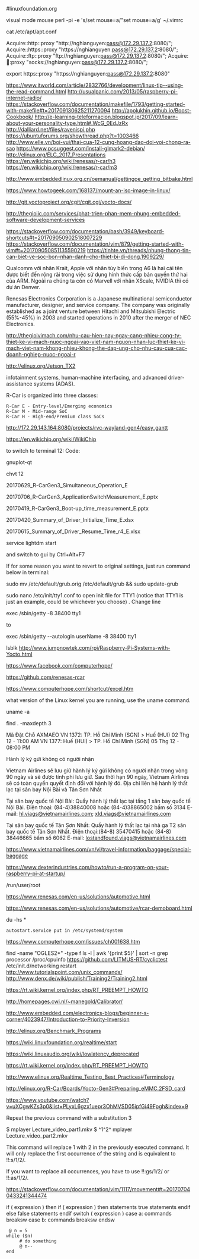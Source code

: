 #linuxfoundation.org

visual mode mouse
perl -pi -e 's/set mouse=a/"set mouse=a/g' ~/.vimrc

cat /etc/apt/apt.conf


Acquire::http::proxy "http://nghianguyen:pass@172.29.137.2:8080/";
Acquire::https::proxy "https://nghianguyen:pass@172.29.137.2:8080/";
Acquire::ftp::proxy "ftp://nghianguyen:pass@172.29.137.2:8080/";
Acquire::socks::proxy "socks://nghianguyen:pass@172.29.137.2:8080/";


export https::proxy "https://nghianguyen:pass@172.29.137.2:8080"

    





https://www.itworld.com/article/2832766/development/linux-tip--using-the-read-command.html
http://usualpanic.com/2013/05/raspberry-pi-internet-radio/
https://stackoverflow.com/documentation/makefile/1793/getting-started-with-makefile#t=201709130625211270094
http://apolukhin.github.io/Boost-Cookbook/
http://e-learning-teleformacion.blogspot.jp/2017/09/learn-about-your-personality-type.html#.WcG_0EdJzRx
http://dalliard.net/files/ravenispi.php
https://ubuntuforums.org/showthread.php?t=1003466
http://www.elle.vn/boi-vui/thai-cua-12-cung-hoang-dao-doi-voi-chong-ra-sao
https://www.pcsuggest.com/install-glmark2-debian/
http://elinux.org/ELC_2017_Presentations
https://en.wikichip.org/wiki/renesas/r-car/h3
https://en.wikichip.org/wiki/renesas/r-car/m3

http://www.embeddedlinux.org.cn/oemanual/gettingoe_getting_bitbake.html

https://www.howtogeek.com/168137/mount-an-iso-image-in-linux/

http://git.yoctoproject.org/cgit/cgit.cgi/yocto-docs/

http://thegioiic.com/services/phat-trien-phan-mem-nhung-embedded-software-development-services

https://stackoverflow.com/documentation/bash/3949/keyboard-shortcuts#t=201709050902518007229
https://stackoverflow.com/documentation/vim/879/getting-started-with-vim#t=201709050851135590219
https://tinhte.vn/threads/nhung-thong-tin-can-biet-ve-soc-bon-nhan-danh-cho-thiet-bi-di-dong.1909229/

Qualcomm với nhân Krait, Apple với nhân tùy biến trong A6 là hai cái tên được biết đến rộng rãi trong việc sử dụng hình thức cấp bản quyền thứ hai của ARM. Ngoài ra chúng ta còn có Marvell với nhân XScale, NVIDIA thì có dự án Denver.

Renesas Electronics Corporation is a Japanese multinational semiconductor manufacturer, designer, and service company. The company was originally established as a joint venture between Hitachi and Mitsubishi Electric (55%-45%) in 2003 and started operations in 2010 after the merger of NEC Electronics. 

http://thegioivimach.com/nhu-cau-hien-nay-ngay-cang-nhieu-cong-ty-thiet-ke-vi-mach-nuoc-ngoai-vao-viet-nam-nguon-nhan-luc-thiet-ke-vi-mach-viet-nam-khong-nhieu-khong-the-dap-ung-cho-nhu-cau-cua-cac-doanh-nghiep-nuoc-ngoai-r

http://elinux.org/Jetson_TX2

 infotainment systems, human-machine interfacing, and advanced driver-assistance systems (ADAS).

R-Car is organized into three classes:

    R-Car E - Entry-level/Emerging economics
    R-Car M - Mid-range SoC
    R-Car H - High-end/Premium class SoCs

http://172.29.143.164:8080/projects/rvc-wayland-gen4/easy_gantt

https://en.wikichip.org/wiki/WikiChip

to switch to terminal 12:
Code:

gnuplot-qt

chvt 12


20170629_R-CarGen3_Simultaneous_Operation_E

20170706_R-CarGen3_ApplicationSwitchMeasurement_E.pptx

20170419_R-CarGen3_Boot-up_time_measurement_E.pptx

20170420_Summary_of_Driver_Initialize_Time_E.xlsx

20170615_Summary_of_Driver_Resume_Time_r4_E.xlsx

service lightdm start

and switch to gui by Ctrl+Alt+F7

If for some reason you want to revert to original settings, just run command below in terminal:

sudo mv /etc/default/grub.orig /etc/default/grub && sudo update-grub


sudo nano /etc/init/tty1.conf to open init file for TTY1 (notice that TTY1 is just an example, could be whichever you choose) . Change line

exec /sbin/getty -8 38400 tty1

to

exec /sbin/getty --autologin userName    -8 38400 tty1


lsblk 
http://www.jumpnowtek.com/rpi/Raspberry-Pi-Systems-with-Yocto.html

https://www.facebook.com/computerhope/


https://github.com/renesas-rcar

https://www.computerhope.com/shortcut/excel.htm

what version of the Linux kernel you are running, use the uname command.

uname -a


find . -maxdepth 3

Mã Đặt Chỗ
AXMAEO
 VN 1372: TP. Hồ Chí Minh (SGN) > Huế (HUI)
 02 Thg 12 - 11:00 AM
  VN 1377: Huế (HUI) > TP. Hồ Chí Minh (SGN)
05 Thg 12 - 08:00 PM



Hành lý ký gửi không có người nhận

Vietnam Airlines sẽ lưu giữ hành lý ký gửi không có người nhận trong vòng 90 ngày và sẽ được tính phí lưu giữ. Sau thời hạn 90 ngày, Vietnam Airlines sẽ có toàn quyền quyết định đối với hành lý đó.
Địa chỉ liên hệ hành lý thất lạc tại sân bay Nội Bài và Tân Sơn Nhất

Tại sân bay quốc tế Nội Bài:
Quầy hành lý thất lạc tại tầng 1 sân bay quốc tế Nội Bài.
Điện thoại: (84-4)38840008 hoặc (84-4)38865002 bấm số 3134
E-mail: hl.viags@vietnamairlines.com; xld.viags@vietnamairlines.com

Tại sân bay quốc tế Tân Sơn Nhất:
Quầy hành lý thất lạc tại nhà ga T2 sân bay quốc tế Tân Sơn Nhất.
Điện thoại:(84-8) 35470415 hoặc (84-8) 38446665 bấm số 6062
E-mail: lostandfound.viags@vietnamairlines.com 

https://www.vietnamairlines.com/vn/vi/travel-information/baggage/special-baggage


https://www.dexterindustries.com/howto/run-a-program-on-your-raspberry-pi-at-startup/

/run/user/root

https://www.renesas.com/en-us/solutions/automotive.html

https://www.renesas.com/en-us/solutions/automotive/rcar-demoboard.html

du -hs *

 	autostart.service put in /etc/systemd/system

https://www.computerhope.com/issues/ch001638.htm


find -name "OGLES2*" -type f
ls -l | awk '{print $5}' | sort -n
grep processor /proc/cpuinfo
https://github.com/LITMUS-RT/cyclictest
/etc/init.d/networking restart
http://www.tutorialspoint.com/unix_commands/
http://www.denx.de/wiki/publish/Training2/Training2.html

https://rt.wiki.kernel.org/index.php/RT_PREEMPT_HOWTO

http://homepages.cwi.nl/~manegold/Calibrator/

http://www.embedded.com/electronics-blogs/beginner-s-corner/4023947/Introduction-to-Priority-Inversion

http://elinux.org/Benchmark_Programs

https://wiki.linuxfoundation.org/realtime/start

https://wiki.linuxaudio.org/wiki/lowlatency_deprecated

https://rt.wiki.kernel.org/index.php/RT_PREEMPT_HOWTO

http://www.elinux.org/Realtime_Testing_Best_Practices#Terminology

http://elinux.org/R-Car/Boards/Yocto-Gen3#Preparing_eMMC.2FSD_card

https://www.youtube.com/watch?v=uXCgwKZs3p0&list=PLyxL6gzx1uepr3OhMVSD05ipfGi49Fpgh&index=9

Repeat the previous command with a substitution
3

$ mplayer Lecture_video_part1.mkv
$ ^1^2^
mplayer Lecture_video_part2.mkv

This command will replace 1 with 2 in the previously executed command. It will only replace the first occurrence of the string and is equivalent to !!:s/1/2/.

If you want to replace all occurrences, you have to use !!:gs/1/2/ or !!:as/1/2/.

https://stackoverflow.com/documentation/vim/1117/movement#t=201707040433241344474

if ( expression ) then                    if ( expression ) then
         statements                                true statements
    endif                                     else
                                                   false statements
                                              endif
switch ( expression )
        case a:
               commands
               breaksw
        case b:
               commands
               breaksw
     endsw
     
     @ n = 5
    while ($n) 
         # do something
         @ n--
    end

